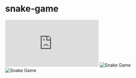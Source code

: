 # snake-game
![Alt text](http://127.0.0.1:5500/snake%20game/snake.html)
![Snake Game](path/to/snake-game.png)
![Snake Game](http://127.0.0.1:5500/snake%20game/snake.html/snake-game.png)
